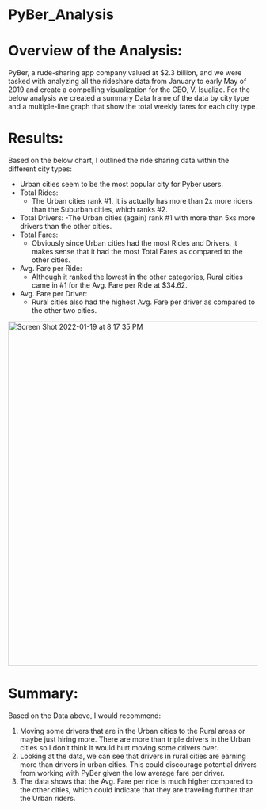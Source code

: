 # PyBer_Analysis
# Overview of the Analysis:

PyBer, a rude-sharing app company valued at $2.3 billion, and we were tasked with analyzing all the rideshare data from January to early May of 2019 and create a compelling visualization for the CEO, V. Isualize. For the below analysis we created a summary Data frame of the data by city type and a multiple-line graph that show the total weekly fares for each city type.

# Results:

Based on the below chart, I outlined the ride sharing data within the different city types:
-	Urban cities seem to be the most popular city for Pyber users.
- Total Rides:
  - The Urban cities rank #1. It is actually has more than 2x more riders than the Suburban cities, which ranks #2.
- Total Drivers:
  -The Urban cities (again) rank #1 with more than 5xs more drivers than the other cities. 
- Total Fares:
  - Obviously since Urban cities had the most Rides and Drivers, it makes sense that it had the most Total Fares as compared to the other cities.
- Avg. Fare per Ride:
  - Although it ranked the lowest in the other categories, Rural cities came in #1 for the Avg. Fare per Ride at $34.62. 
- Avg. Fare per Driver:
  - Rural cities also had the highest Avg. Fare per driver as compared to the other two cities. 

<img width="695" alt="Screen Shot 2022-01-19 at 8 17 35 PM" src="https://user-images.githubusercontent.com/95304025/150260939-053d6499-e5fc-4cd1-b04b-6f8c7452adc9.png">


# Summary:

Based on the Data above, I would recommend:
1.	Moving some drivers that are in the Urban cities to the Rural areas or maybe just hiring more. There are more than triple drivers in the Urban cities so I don’t think it would hurt moving some drivers over.
2.	Looking at the data, we can see that drivers in rural cities are earning more than drivers in urban cities. This could discourage potential drivers from working with PyBer given the low average fare per driver.
3.	The data shows that the Avg. Fare per ride is much higher compared to the other cities, which could indicate that they are traveling further than the Urban riders. 

